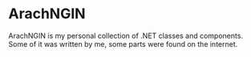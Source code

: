 ArachNGIN
=========
ArachNGIN is my personal collection of .NET classes and components.
Some of it was written by me, some parts were found on the internet.

